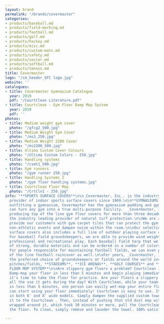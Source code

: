 ```yaml
---
layout: brand
permalink: "/brands/covermaster"
categories:
- products/baseball.md
- products/field-marking.md
- products/football.md
- products/golf.md
- products/hockey.md
- products/misc.md
- products/custom-mats.md
- products/safety.md
- products/soccer.md
- products/softball.md
- products/tennis.md
title: Covermaster
logo: "/cm_header_GFC logo.jpg"
website: ''
catalogues:
- title: Covermaster Gymnasium Catalogue
  year: 2019
  pdf: "/CourtClean Literature.pdf"
- title: Courtclean - Gym Floor Damp Mop System
  year: 2019
  pdf: ''
photos:
- title: Medium weight gym cover
  photo: "/gfcg2_500.jpg"
- title: Medium Weight Gym Cover
  photo: "/ms3_250.jpg"
- title: Medium Weight 2200 Cover
  photo: "/ms2200_500.jpg"
- title: Ultima Custom Cover Colours
  photo: "/Ultima Custom Colors - 250.jpg"
- title: Handling systems
  photo: "/cvmt1_500.jpg"
- title: Gym runners
  photo: "/gym runner 250.jpg"
- title: Handling Systems 2
  photo: "/gym floor handling systems.jpg"
- title: Courtclean Floor Mop
  photo: "/CrtCln1 - 250.jpg"
info: "**SPORTS SURFACE COVERS**\n\n_Covermaster, Inc_. is the industry's leading
  provider of indoor sports surface covers since 1969.\n\n**GYMNASIUMS:** If you are
  outfitting a gymnasium, Covermaster has the gymnasium padding and gym carpet that
  can turn any gym into a true multi-purpose facility.  _Covermaster, Inc._ has been
  producing top of the line gym floor covers for more than three decades, and is now
  the industry leading provider of natural turf protection.\n\nWe are also able to
  provide our customers with gym carpet tiles that can protect the gym floor during
  non-athletic events and dampen noise within the room.\n\nOur selection of sport
  surface covers also includes a full line of outdoor playing surface covers.\n\n**BASEBALL/SOFTBALL:**
  For baseball field groundskeepers, we are able to provide wind weighted tarps for
  professional and recreational play. Each baseball field tarp that we sell is made
  of strong, durable materials and can be ordered in a number of colors.\n\n**FOOTBALL:**
  For people responsible for maintaining football fields, we can even provide a top
  of the line football raincover as well.\n\nFor years, _Covermaster, Inc._ has been
  the preferred choice of groundskeepers at fields around the world including **SOCCER**
  pitches/fields, **STADIUMS**, **ICE ARENAS**, **GOLF COURSES** and **TENNIS COURTS**.\n\n***\n\n**COURTCLEAN
  FLOOR MOP SYSTEM**\n\nAre slippery gym floors a problem? Courtclean is the answer!
  Damp-mop your floor in less than 5 minutes and begin playing immediately!  \n  \nCoaches,
  it's time to take the floor for practice. Are your floors a slippery mess after
  all the use it gets during the day? With Courtclean, while your team is stretching,
  in less than 5 minutes, one person can easily wet-mop your entire floor and you
  can start using your floor immediately! Courtclean is easy to use. It's available
  in both 6' and 8' wide models. Simply dampen the supplied custom towel and attach
  it to the Courtclean . Then, instead of pushing that old dust mop with wet towels
  wrapped around it, which took 30 minutes or more, pull the Courtclean up & down
  the floor. To clean, simply remove and launder the towel. 100% satisfaction guarantee."

---
```

